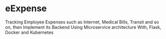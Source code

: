 # eExpense
Tracking Employee Expenses such as Internet, Medical Bills, Transit and so on, then Implement its Backend Using Microservice architecture With, Flask, Docker and Kubernetes
